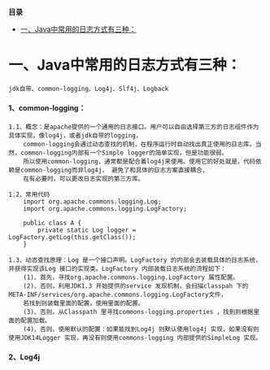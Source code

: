 <!-- START doctoc generated TOC please keep comment here to allow auto update -->
<!-- DON'T EDIT THIS SECTION, INSTEAD RE-RUN doctoc TO UPDATE -->
**目录**

- [一、Java中常用的日志方式有三种：](#%E4%B8%80java%E4%B8%AD%E5%B8%B8%E7%94%A8%E7%9A%84%E6%97%A5%E5%BF%97%E6%96%B9%E5%BC%8F%E6%9C%89%E4%B8%89%E7%A7%8D)

<!-- END doctoc generated TOC please keep comment here to allow auto update -->

# 一、Java中常用的日志方式有三种：
	jdk自带、common-logging、Log4j、Slf4j、Logback

#### 1、common-logging：
	1.1、概念：是apache提供的一个通用的日志接口。用户可以自由选择第三方的日志组件作为具体实现，像log4j，或者jdk自带的logging， 
		common-logging会通过动态查找的机制，在程序运行时自动找出真正使用的日志库。当然，common-logging内部有一个Simple logger的简单实现，但是功能很弱。
		所以使用common-logging，通常都是配合着log4j来使用。使用它的好处就是，代码依赖是common-logging而非log4j， 避免了和具体的日志方案直接耦合，
		在有必要时，可以更改日志实现的第三方库。
		
	1.2、常用代码
		import org.apache.commons.logging.Log;
		import org.apache.commons.logging.LogFactory;

		public class A {
			private static Log logger = LogFactory.getLog(this.getClass());
		}
	
	1.3、动态查找原理：Log 是一个接口声明。LogFactory 的内部会去装载具体的日志系统，并获得实现该Log 接口的实现类。LogFactory 内部装载日志系统的流程如下：
		(1)、首先，寻找org.apache.commons.logging.LogFactory 属性配置。
		(2)、否则，利用JDK1.3 开始提供的service 发现机制，会扫描classpah 下的META-INF/services/org.apache.commons.logging.LogFactory文件，
		若找到则装载里面的配置，使用里面的配置。
		(3)、否则，从Classpath 里寻找commons-logging.properties ，找到则根据里面的配置加载。
		(4)、否则，使用默认的配置：如果能找到Log4j 则默认使用log4j 实现，如果没有则使用JDK14Logger 实现，再没有则使用commons-logging 内部提供的SimpleLog 实现。


#### 2、Log4j
	